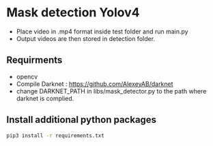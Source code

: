 # Mask detection Yolov4
* Place video in .mp4 format inside test folder and run main.py
* Output videos are then stored in detection folder.

## Requirments
* opencv
* Compile Darknet : https://github.com/AlexeyAB/darknet
* change DARKNET_PATH in libs/mask_detector.py to the path where darknet is complied.
## Install additional python packages
```bash
pip3 install -r requirements.txt
```
